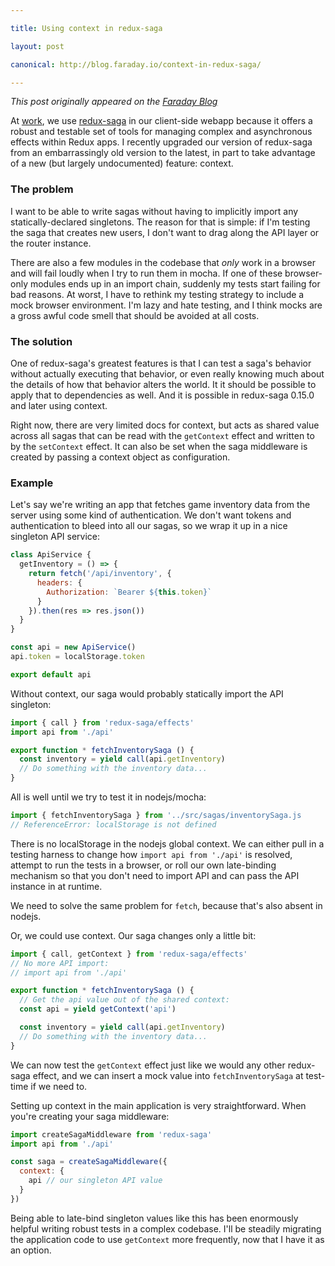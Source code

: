 ```yaml
---

title: Using context in redux-saga

layout: post

canonical: http://blog.faraday.io/context-in-redux-saga/

---
```


*This post originally appeared on the [Faraday Blog]*

At [work], we use [redux-saga] in our client-side webapp because it offers a robust and testable set of tools for managing complex and asynchronous effects within Redux apps. I recently upgraded our version of redux-saga from an embarrassingly old version to the latest, in part to take advantage of a new (but largely undocumented) feature: context.

### The problem

I want to be able to write sagas without having to implicitly import any statically-declared singletons. The reason for that is simple: if I'm testing the saga that creates new users, I don't want to drag along the API layer or the router instance.

There are also a few modules in the codebase that *only* work in a browser and will fail loudly when I try to run them in mocha.  If one of these browser-only modules ends up in an import chain, suddenly my tests start failing for bad reasons. At worst, I have to rethink my testing strategy to include a mock browser environment. I'm lazy and hate testing, and I think mocks are a gross awful code smell that should be avoided at all costs.

### The solution

One of redux-saga's greatest features is that I can test a saga's behavior without actually executing that behavior, or even really knowing much about the details of how that behavior alters the world. It it should be possible to apply that to dependencies as well. And it is possible in redux-saga 0.15.0 and later using context.

Right now, there are very limited docs for context, but acts as shared value across all sagas that can be read with the `getContext` effect and written to by the `setContext` effect. It can also be set when the saga middleware is created by passing a context object as configuration.

### Example

Let's say we're writing an app that fetches game inventory data from the server using some kind of authentication. We don't want tokens and authentication to bleed into all our sagas, so we wrap it up in a nice singleton API service:

```js
class ApiService {
  getInventory = () => {
    return fetch('/api/inventory', {
      headers: {
        Authorization: `Bearer ${this.token}`
      }
    }).then(res => res.json())
  }
}

const api = new ApiService()
api.token = localStorage.token

export default api
```

Without context, our saga would probably statically import the API singleton:

```js
import { call } from 'redux-saga/effects'
import api from './api' 

export function * fetchInventorySaga () {
  const inventory = yield call(api.getInventory)
  // Do something with the inventory data...
}
```

All is well until we try to test it in nodejs/mocha:

```js
import { fetchInventorySaga } from '../src/sagas/inventorySaga.js
// ReferenceError: localStorage is not defined
```

There is no localStorage in the nodejs global context. We can either pull in a testing harness to change how `import api from './api'` is resolved, attempt to run the tests in a browser, or roll our own late-binding mechanism so that you don't need to import API and can pass the API instance in at runtime.

We need to solve the same problem for `fetch`, because that's also absent in nodejs.

Or, we could use context. Our saga changes only a little bit:

```js
import { call, getContext } from 'redux-saga/effects'
// No more API import:
// import api from './api' 

export function * fetchInventorySaga () {
  // Get the api value out of the shared context:
  const api = yield getContext('api')

  const inventory = yield call(api.getInventory)
  // Do something with the inventory data...
}
```

We can now test the `getContext` effect just like we would any other redux-saga effect, and we can insert a mock value into `fetchInventorySaga` at test-time if we need to.

Setting up context in the main application is very straightforward. When you're creating your saga middleware:

```js
import createSagaMiddleware from 'redux-saga'
import api from './api'

const saga = createSagaMiddleware({
  context: {
    api // our singleton API value
  }
})
```

Being able to late-bind singleton values like this has been enormously helpful writing robust tests in a complex codebase. I'll be steadily migrating the application code to use `getContext` more frequently, now that I have it as an option.

[Faraday Blog]: http://blog.faraday.io/context-in-redux-saga/
[work]: https://www.faraday.io
[redux-saga]: https://redux-saga.js.org
[a couple cryptic sentences]: https://github.com/redux-saga/redux-saga/releases/tag/v0.15.0